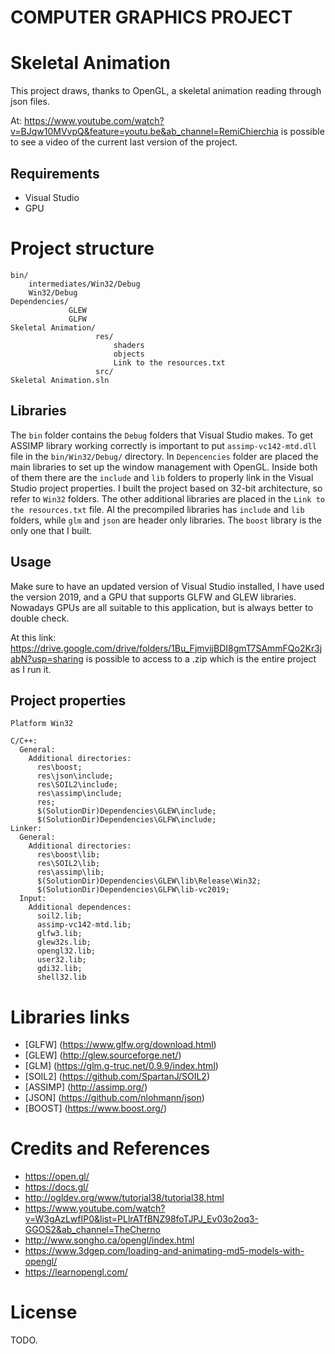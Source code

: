 # COMPUTER GRAPHICS PROJECT
# Skeletal Animation

This project draws, thanks to OpenGL, a skeletal animation reading through json files.

At: https://www.youtube.com/watch?v=BJqw10MVvpQ&feature=youtu.be&ab_channel=RemiChierchia is possible to see a video of the current last version of the project.

## Requirements
 - Visual Studio
 - GPU
 
# Project structure
```
bin/
    intermediates/Win32/Debug
    Win32/Debug
Dependencies/
             GLEW
             GLFW
Skeletal Animation/
                   res/
                       shaders
                       objects
                       Link to the resources.txt
                   src/
Skeletal Animation.sln
```

## Libraries
The `bin` folder contains the `Debug` folders that Visual Studio makes. To get ASSIMP library working correctly is important to put `assimp-vc142-mtd.dll` file in the `bin/Win32/Debug/` directory.
In `Depencencies` folder are placed the main libraries to set up the window management with OpenGL. Inside both of them there are the `include` and `lib` folders to properly link in the Visual Studio project properties. I built the project based on 32-bit architecture, so refer to `Win32` folders.
The other additional libraries are placed in the `Link to the resources.txt` file. Al the precompiled libraries has `include` and `lib` folders, while `glm` and `json` are header only libraries.
The `boost` library is the only one that I built.

## Usage
Make sure to have an updated version of Visual Studio installed, I have used the version 2019, and a GPU that supports GLFW and GLEW libraries. Nowadays GPUs are all suitable to this application, but is always better to double check.

At this link: https://drive.google.com/drive/folders/1Bu_FjmvijBDI8gmT7SAmmFQo2Kr3jabN?usp=sharing is possible to access to a .zip which is the entire project as I run it.

## Project properties
```
Platform Win32 

C/C++:
  General:
    Additional directories:
      res\boost;
      res\json\include;
      res\SOIL2\include;
      res\assimp\include;
      res;
      $(SolutionDir)Dependencies\GLEW\include;
      $(SolutionDir)Dependencies\GLFW\include;
Linker:
  General:
    Additional directories:
      res\boost\lib;
      res\SOIL2\lib;
      res\assimp\lib;
      $(SolutionDir)Dependencies\GLEW\lib\Release\Win32;
      $(SolutionDir)Dependencies\GLFW\lib-vc2019;
  Input:
    Additional dependences:
      soil2.lib;
      assimp-vc142-mtd.lib;
      glfw3.lib;
      glew32s.lib;
      opengl32.lib;
      user32.lib;
      gdi32.lib;
      shell32.lib
```

# Libraries links
 - [GLFW]   (https://www.glfw.org/download.html)
 - [GLEW]   (http://glew.sourceforge.net/)
 - [GLM]    (https://glm.g-truc.net/0.9.9/index.html)
 - [SOIL2]  (https://github.com/SpartanJ/SOIL2)
 - [ASSIMP] (http://assimp.org/)
 - [JSON]   (https://github.com/nlohmann/json)
 - [BOOST]  (https://www.boost.org/)

# Credits and References
- https://open.gl/
- https://docs.gl/
- http://ogldev.org/www/tutorial38/tutorial38.html
- https://www.youtube.com/watch?v=W3gAzLwfIP0&list=PLlrATfBNZ98foTJPJ_Ev03o2oq3-GGOS2&ab_channel=TheCherno
- http://www.songho.ca/opengl/index.html
- https://www.3dgep.com/loading-and-animating-md5-models-with-opengl/
- https://learnopengl.com/

# License
TODO.

